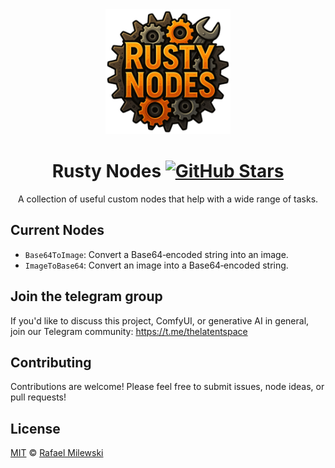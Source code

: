<div align="center">

<img src="icon.png" width="200" height="200" alt="logo">

# Rusty Nodes [![GitHub Stars](https://img.shields.io/github/stars/milewski/comfy-rusty-nodes?style=social)](https://github.com/milewski/comfy-rusty-nodes)

A collection of useful custom nodes that help with a wide range of tasks.

</div>

## Current Nodes

- `Base64ToImage`: Convert a Base64‑encoded string into an image.
- `ImageToBase64`: Convert an image into a Base64‑encoded string.

## Join the telegram group

If you'd like to discuss this project, ComfyUI, or generative AI in general, join our Telegram community:
https://t.me/thelatentspace

## Contributing
Contributions are welcome! Please feel free to submit issues, node ideas, or pull requests!

## License

[MIT](LICENSE) © [Rafael Milewski](https://github.com/milewski)
